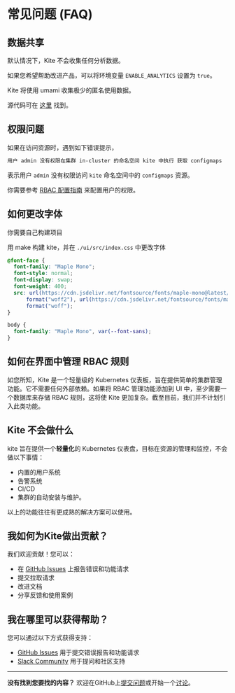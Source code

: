 # 常见问题 (FAQ)

## 数据共享

默认情况下，Kite 不会收集任何分析数据。

如果您希望帮助改进产品，可以将环境变量 `ENABLE_ANALYTICS` 设置为 `true`。

Kite 将使用 umami 收集极少的匿名使用数据。

源代码可在 [这里](https://github.com/zxh326/kite/blob/main/pkg/utils/utils.go#L10-L16) 找到。

## 权限问题

如果在访问资源时，遇到如下错误提示，

```txt
用户 admin 没有权限在集群 in-cluster 的命名空间 kite 中执行 获取 configmaps
```

表示用户 `admin` 没有权限访问 `kite` 命名空间中的 `configmaps` 资源。

你需要参考 [RBAC 配置指南](./config/rbac-config) 来配置用户的权限。

## 如何更改字体

你需要自己构建项目

用 make 构建 kite，并在 `./ui/src/index.css` 中更改字体

```css
@font-face {
  font-family: "Maple Mono";
  font-style: normal;
  font-display: swap;
  font-weight: 400;
  src: url(https://cdn.jsdelivr.net/fontsource/fonts/maple-mono@latest/latin-400-normal.woff2)
      format("woff2"), url(https://cdn.jsdelivr.net/fontsource/fonts/maple-mono@latest/latin-400-normal.woff)
      format("woff");
}

body {
  font-family: "Maple Mono", var(--font-sans);
}
```

## 如何在界面中管理 RBAC 规则

如您所知，Kite 是一个轻量级的 Kubernetes 仪表板，旨在提供简单的集群管理功能。它不需要任何外部依赖。如果将 RBAC 管理功能添加到 UI 中，至少需要一个数据库来存储 RBAC 规则，这将使 Kite 更加复杂。截至目前，我们并不计划引入此类功能。

## Kite 不会做什么

kite 旨在提供一个**轻量化**的 Kubernetes 仪表盘，目标在资源的管理和监控，不会做以下事情：

- 内置的用户系统
- 告警系统
- CI/CD
- 集群的自动安装与维护。

以上的功能往往有更成熟的解决方案可以使用。

## 我如何为Kite做出贡献？

我们欢迎贡献！您可以：

- 在 [GitHub Issues](https://github.com/zxh326/kite/issues) 上报告错误和功能请求
- 提交拉取请求
- 改进文档
- 分享反馈和使用案例

## 我在哪里可以获得帮助？

您可以通过以下方式获得支持：

- [GitHub Issues](https://github.com/zxh326/kite/issues) 用于提交错误报告和功能请求
- [Slack Community](https://join.slack.com/t/kite-dashboard/shared_invite/zt-3amy6f23n-~QZYoricIOAYtgLs_JagEw) 用于提问和社区支持

---

**没有找到您要找的内容？** 欢迎在GitHub上[提交问题](https://github.com/zxh326/kite/issues/new)或开始一个[讨论](https://github.com/zxh326/kite/discussions)。
